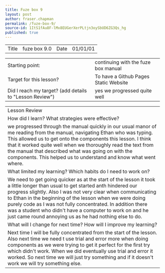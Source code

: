 ```yaml
---
title: Fuze box 9
layout: post
author: fraser.chapman
permalink: /fuze-box-9/
source-id: 1ItS1fAu8F-lMx8EUGerXerPLtjn3oySbUD6ZG3Qs_hg
published: true
---
```

<table>
  <tr>
    <td>Title</td>
    <td>fuze box 9.0</td>
    <td>Date</td>
    <td>01/01/01</td>
  </tr>
</table>


<table>
  <tr>
    <td>Starting point:</td>
    <td>continuing with the fuze box manual</td>
  </tr>
  <tr>
    <td>Target for this lesson?</td>
    <td>To have a Github Pages Static Website</td>
  </tr>
  <tr>
    <td>Did I reach my target? 
(add details to "Lesson Review")</td>
    <td> yes we progressed quite well</td>
  </tr>
</table>


<table>
  <tr>
    <td>Lesson Review</td>
  </tr>
  <tr>
    <td>How did I learn? What strategies were effective? </td>
  </tr>
  <tr>
    <td>we progressed through the manual quickly in our usual manor of me reading from the manual, navigating Ethan who was typing. This allowed us to get onto the components this lesson. I think that it worked quite well when we thoroughly read the text from the manual that described what was going on with the components. This helped us to understand and know what went where.</td>
  </tr>
  <tr>
    <td>What limited my learning? Which habits do I need to work on? </td>
  </tr>
  <tr>
    <td>We need to get going quicker as at the start of the lesson it took a little longer than usual to get started anth hindered our progress slightly.  Also I was not very clear when communicating to Ethan in the beginning of the lesson when we were doing purely code as I was not fully concentrated. In addition there was a student who didn't have a computer to work on and he just came round annoying us as he had nothing else to do.</td>
  </tr>
  <tr>
    <td>What will I change for next time? How will I improve my learning?</td>
  </tr>
  <tr>
    <td>Next time I will be fully concentrated from the start of the lesson. Also next time we need t use trial and error more when doing components as we were trying to get it perfect for the first try which didn't work. When we did eventually use trial and error it worked. So next time we will just try something and if it doesn't work we will try something else.</td>
  </tr>
</table>


